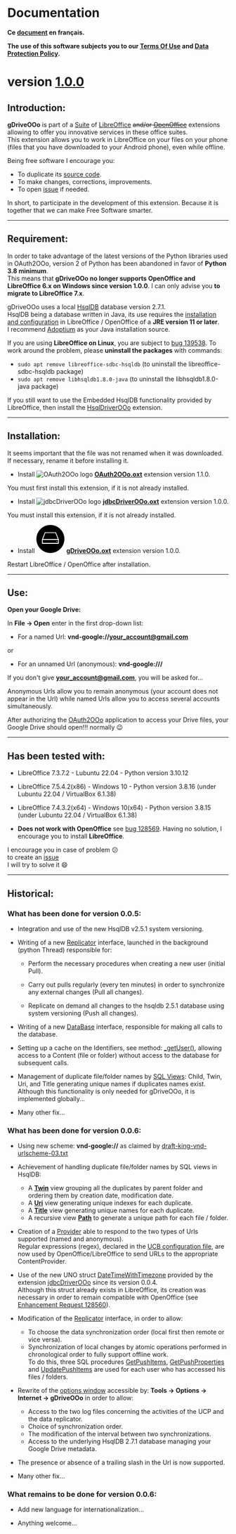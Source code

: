 <!--
╔════════════════════════════════════════════════════════════════════════════════════╗
║                                                                                    ║
║   Copyright (c) 2020 https://prrvchr.github.io                                     ║
║                                                                                    ║
║   Permission is hereby granted, free of charge, to any person obtaining            ║
║   a copy of this software and associated documentation files (the "Software"),     ║
║   to deal in the Software without restriction, including without limitation        ║
║   the rights to use, copy, modify, merge, publish, distribute, sublicense,         ║
║   and/or sell copies of the Software, and to permit persons to whom the Software   ║
║   is furnished to do so, subject to the following conditions:                      ║
║                                                                                    ║
║   The above copyright notice and this permission notice shall be included in       ║
║   all copies or substantial portions of the Software.                              ║
║                                                                                    ║
║   THE SOFTWARE IS PROVIDED "AS IS", WITHOUT WARRANTY OF ANY KIND,                  ║
║   EXPRESS OR IMPLIED, INCLUDING BUT NOT LIMITED TO THE WARRANTIES                  ║
║   OF MERCHANTABILITY, FITNESS FOR A PARTICULAR PURPOSE AND NONINFRINGEMENT.        ║
║   IN NO EVENT SHALL THE AUTHORS OR COPYRIGHT HOLDERS BE LIABLE FOR ANY             ║
║   CLAIM, DAMAGES OR OTHER LIABILITY, WHETHER IN AN ACTION OF CONTRACT,             ║
║   TORT OR OTHERWISE, ARISING FROM, OUT OF OR IN CONNECTION WITH THE SOFTWARE       ║
║   OR THE USE OR OTHER DEALINGS IN THE SOFTWARE.                                    ║
║                                                                                    ║
╚════════════════════════════════════════════════════════════════════════════════════╝
-->
# Documentation

**Ce [document][2] en français.**

**The use of this software subjects you to our [Terms Of Use][3] and [Data Protection Policy][4].**

# version [1.0.0][5]

## Introduction:

**gDriveOOo** is part of a [Suite][6] of [LibreOffice][7] ~~and/or [OpenOffice][8]~~ extensions allowing to offer you innovative services in these office suites.  
This extension allows you to work in LibreOffice on your files on your phone (files that you have downloaded to your Android phone), even while offline.

Being free software I encourage you:
- To duplicate its [source code][9].
- To make changes, corrections, improvements.
- To open [issue][10] if needed.

In short, to participate in the development of this extension.
Because it is together that we can make Free Software smarter.

___
## Requirement:

In order to take advantage of the latest versions of the Python libraries used in OAuth2OOo, version 2 of Python has been abandoned in favor of **Python 3.8 minimum**.  
This means that **gDriveOOo no longer supports OpenOffice and LibreOffice 6.x on Windows since version 1.0.0**.
I can only advise you **to migrate to LibreOffice 7.x**.

gDriveOOo uses a local [HsqlDB][12] database version 2.7.1.  
HsqlDB being a database written in Java, its use requires the [installation and configuration][13] in LibreOffice / OpenOffice of a **JRE version 11 or later**.  
I recommend [Adoptium][14] as your Java installation source.

If you are using **LibreOffice on Linux**, you are subject to [bug 139538][15]. To work around the problem, please **uninstall the packages** with commands:
- `sudo apt remove libreoffice-sdbc-hsqldb` (to uninstall the libreoffice-sdbc-hsqldb package)
- `sudo apt remove libhsqldb1.8.0-java` (to uninstall the libhsqldb1.8.0-java package)

If you still want to use the Embedded HsqlDB functionality provided by LibreOffice, then install the [HsqlDriverOOo][16] extension.  

___
## Installation:

It seems important that the file was not renamed when it was downloaded.
If necessary, rename it before installing it.

- Install ![OAuth2OOo logo][17] **[OAuth2OOo.oxt][18]** extension version 1.1.0.

You must first install this extension, if it is not already installed.

- Install ![jdbcDriverOOo logo][19] **[jdbcDriverOOo.oxt][20]** extension version 1.0.0.

You must install this extension, if it is not already installed.

- Install ![gDriveOOo logo][1] **[gDriveOOo.oxt][21]** extension version 1.0.0.

Restart LibreOffice / OpenOffice after installation.

___
## Use:

**Open your Google Drive:**

In **File -> Open** enter in the first drop-down list:

- For a named Url: **vnd-google://your_account@gmail.com**

or

- For an unnamed Url (anonymous): **vnd-google:///**

If you don't give **your_account@gmail.com**, you will be asked for...

Anonymous Urls allow you to remain anonymous (your account does not appear in the Url) while named Urls allow you to access several accounts simultaneously.

After authorizing the [OAuth2OOo][23] application to access your Drive files, your Google Drive should open!!! normally  :wink:

___
## Has been tested with:

* LibreOffice 7.3.7.2 - Lubuntu 22.04 - Python version 3.10.12

* LibreOffice 7.5.4.2(x86) - Windows 10 - Python version 3.8.16 (under Lubuntu 22.04 / VirtualBox 6.1.38)

* LibreOffice 7.4.3.2(x64) - Windows 10(x64) - Python version 3.8.15 (under Lubuntu 22.04 / VirtualBox 6.1.38)

* **Does not work with OpenOffice** see [bug 128569][11]. Having no solution, I encourage you to install **LibreOffice**.

I encourage you in case of problem :confused:  
to create an [issue][10]  
I will try to solve it :smile:

___
## Historical:

### What has been done for version 0.0.5:

- Integration and use of the new HsqlDB v2.5.1 system versioning.

- Writing of a new [Replicator][24] interface, launched in the background (python Thread) responsible for:

    - Perform the necessary procedures when creating a new user (initial Pull).

    - Carry out pulls regularly (every ten minutes) in order to synchronize any external changes (Pull all changes).

    - Replicate on demand all changes to the hsqldb 2.5.1 database using system versioning (Push all changes).

- Writing of a new [DataBase][25] interface, responsible for making all calls to the database.

- Setting up a cache on the Identifiers, see method: [_getUser()][26], allowing access to a Content (file or folder) without access to the database for subsequent calls.

- Management of duplicate file/folder names by [SQL Views][27]: Child, Twin, Uri, and Title generating unique names if duplicates names exist.  
Although this functionality is only needed for gDriveOOo, it is implemented globally...

- Many other fix...

### What has been done for version 0.0.6:

- Using new scheme: **vnd-google://** as claimed by [draft-king-vnd-urlscheme-03.txt][28]

- Achievement of handling duplicate file/folder names by SQL views in HsqlDB:
    - A [**Twin**][29] view grouping all the duplicates by parent folder and ordering them by creation date, modification date.
    - A [**Uri**][30] view generating unique indexes for each duplicate.
    - A [**Title**][31] view generating unique names for each duplicate.
    - A recursive view [**Path**][32] to generate a unique path for each file / folder.

- Creation of a [Provider][33] able to respond to the two types of Urls supported (named and anonymous).  
  Regular expressions (regex), declared in the [UCB configuration file][34], are now used by OpenOffice/LibreOffice to send URLs to the appropriate ContentProvider.

- Use of the new UNO struct [DateTimeWithTimezone][35] provided by the extension [jdbcDriverOOo][36] since its version 0.0.4.  
  Although this struct already exists in LibreOffice, its creation was necessary in order to remain compatible with OpenOffice (see [Enhancement Request 128560][37]).

- Modification of the [Replicator][24] interface, in order to allow:
    - To choose the data synchronization order (local first then remote or vice versa).
    - Synchronization of local changes by atomic operations performed in chronological order to fully support offline work.  
    To do this, three SQL procedures [GetPushItems][38], [GetPushProperties][39] and [UpdatePushItems][40] are used for each user who has accessed his files / folders.

- Rewrite of the [options window][41] accessible by: **Tools -> Options -> Internet -> gDriveOOo** in order to allow:
    - Access to the two log files concerning the activities of the UCP and the data replicator.
    - Choice of synchronization order.
    - The modification of the interval between two synchronizations.
    - Access to the underlying HsqlDB 2.7.1 database managing your Google Drive metadata.

- The presence or absence of a trailing slash in the Url is now supported.

- Many other fix...

### What remains to be done for version 0.0.6:

- Add new language for internationalization...

- Anything welcome...

[1]: <img/gDriveOOo.svg>
[2]: <https://prrvchr.github.io/gDriveOOo/README_fr>
[3]: <https://prrvchr.github.io/gDriveOOo/source/gDriveOOo/registration/TermsOfUse_en>
[4]: <https://prrvchr.github.io/gDriveOOo/source/gDriveOOo/registration/PrivacyPolicy_en>
[5]: <https://prrvchr.github.io/gDriveOOo#historical>
[6]: <https://prrvchr.github.io/>
[7]: <https://www.libreoffice.org/download/download/>
[8]: <https://www.openoffice.org/download/index.html>
[9]: <https://github.com/prrvchr/gDriveOOo>
[10]: <https://github.com/prrvchr/gDriveOOo/issues/new>
[11]: <https://bz.apache.org/ooo/show_bug.cgi?id=128569>
[12]: <http://hsqldb.org/>
[13]: <https://wiki.documentfoundation.org/Documentation/HowTo/Install_the_correct_JRE_-_LibreOffice_on_Windows_10>
[14]: <https://adoptium.net/releases.html?variant=openjdk11>
[15]: <https://bugs.documentfoundation.org/show_bug.cgi?id=139538>
[16]: <https://prrvchr.github.io/HsqlDriverOOo/>
[17]: <https://prrvchr.github.io/OAuth2OOo/img/OAuth2OOo.svg>
[18]: <https://github.com/prrvchr/OAuth2OOo/raw/master/OAuth2OOo.oxt>
[19]: <https://prrvchr.github.io/jdbcDriverOOo/img/jdbcDriverOOo.svg>
[20]: <https://github.com/prrvchr/jdbcDriverOOo/raw/master/source/jdbcDriverOOo/dist/jdbcDriverOOo.oxt>
[21]: <https://github.com/prrvchr/gDriveOOo/raw/master/source/gDriveOOo/dist/gDriveOOo.oxt>
[23]: <https://prrvchr.github.io/OAuth2OOo>
[24]: <https://github.com/prrvchr/gDriveOOo/blob/master/uno/lib/uno/ucb/replicator.py>
[25]: <https://github.com/prrvchr/gDriveOOo/blob/master/uno/lib/uno/ucb/database.py>
[26]: <https://github.com/prrvchr/gDriveOOo/blob/master/uno/lib/uno/ucb/datasource.py#L127>
[27]: <https://github.com/prrvchr/gDriveOOo/blob/master/uno/lib/uno/ucb/dbqueries.py>
[28]: <https://datatracker.ietf.org/doc/html/draft-king-vnd-urlscheme-03>
[29]: <https://github.com/prrvchr/gDriveOOo/blob/master/uno/lib/uno/ucb/dbqueries.py#L163>
[30]: <https://github.com/prrvchr/gDriveOOo/blob/master/uno/lib/uno/ucb/dbqueries.py#L173>
[31]: <https://github.com/prrvchr/gDriveOOo/blob/master/uno/lib/uno/ucb/dbqueries.py#L193>
[32]: <https://github.com/prrvchr/gDriveOOo/blob/master/uno/lib/uno/ucb/dbqueries.py#L213>
[33]: <https://github.com/prrvchr/gDriveOOo/blob/master/uno/lib/uno/ucb/ucp/provider.py>
[34]: <https://github.com/prrvchr/gDriveOOo/blob/master/source/gDriveOOo/gDriveOOo.xcu#L42>
[35]: <https://github.com/prrvchr/gDriveOOo/blob/master/uno/rdb/idl/io/github/prrvchr/css/util/DateTimeWithTimezone.idl>
[36]: <https://prrvchr.github.io/jdbcDriverOOo>
[37]: <https://bz.apache.org/ooo/show_bug.cgi?id=128560>
[38]: <https://github.com/prrvchr/gDriveOOo/blob/master/uno/lib/uno/ucb/dbqueries.py#L512>
[39]: <https://github.com/prrvchr/gDriveOOo/blob/master/uno/lib/uno/ucb/dbqueries.py#L557>
[40]: <https://github.com/prrvchr/gDriveOOo/blob/master/uno/lib/uno/ucb/dbqueries.py#L494>
[41]: <https://github.com/prrvchr/gDriveOOo/tree/master/uno/lib/uno/options/ucb>
